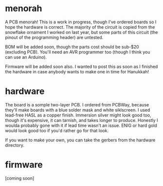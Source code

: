 # menorah
A PCB menorah!
This is a work in progress, though I've ordered boards so I hope the hardware is correct. The majority of the circuit is copied from the snowflake ornament I worked on last year, but some parts of this circuit (the pinout of the programming header) are untested.

BOM will be added soon, though the parts cost should be sub-$20 (excluding PCB). You'll need an AVR programmer too (though I think you can use an Arduino).

Firmware will be added soon also. I wanted to post this as soon as I finished the hardware in case anybody wants to make one in time for Hanukkah!

# hardware
The board is a somple two-layer PCB. I ordered from PCBWay, because they'll make boards with a blue solder mask and white siklscreen. I used lead-free HASL as a copper finish. Immersion silver might look good too, though it's expensive, it can tarnish, and takes longer to produce. Honestly I woulda probably gone with it if lead time wasn't an issue.
ENIG or hard gold would look good too if you'd rather go for that look.

If you want to make your own, you can take the gerbers from the hardware directory.

# firmware
[coming soon]